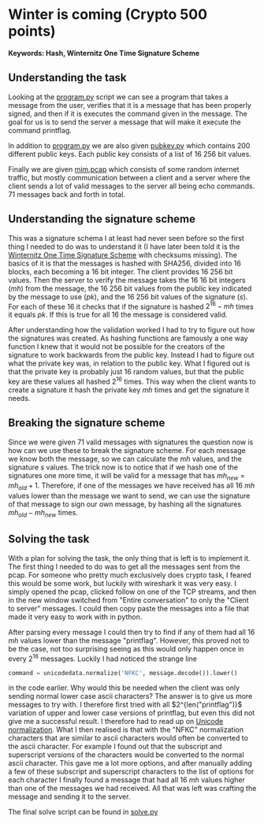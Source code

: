 # Winter is coming (Crypto 500 points)
**Keywords: Hash, Winternitz One Time Signature Scheme**

## Understanding the task
Looking at the [program.py](chal/program.py) script we can see a program that takes a message from the user, verifies that it is a message that has been properly signed, and then if it is executes the command given in the message. The goal for us is to send the server a message that will make it execute the command printflag.

In addition to [program.py](chal/program.py) we are also given [pubkey.py](chal/pubkey.py) which contains 200 different public keys. Each public key consists of a list of 16 256 bit values.

Finally we are given [mim.pcap](chal/mim.pcap) which consists of some random internet traffic, but mostly communication between a client and a server where the client sends a lot of valid messages to the server all being echo commands. 71 messages back and forth in total.

## Understanding the signature scheme

This was a signature schema I at least had never seen before so the first thing I needed to do was to understand it (I have later been told it is the [Winternitz One Time Signature Scheme](https://sphere10.com/articles/cryptography/pqc/wots) with checksums missing). The basics of it is that the messages is hashed with SHA256, divided into 16 blocks, each becoming a 16 bit integer. The client provides 16 256 bit values. Then the server to verify the message takes the 16 16 bit integers ($mh$) from the message, the 16 256 bit values from the public key indicated by the message to use ($pk$), and the 16 256 bit values of the signature ($s$). For each of these 16 it checks that if the signature is hashed $2^{16}-mh$ times it equals $pk$. If this is true for all 16 the message is considered valid.

After understanding how the validation worked I had to try to figure out how the signatures was created. As hashing functions are famously a one way function I knew that it would not be possible for the creators of the signature to work backwards from the public key. Instead I had to figure out what the private key was, in relation to the public key. What I figured out is that the private key is probably just 16 random values, but that the public key are these values all hashed $2^{16}$ times. This way when the client wants to create a signature it hash the private key $mh$ times and get the signature it needs.

## Breaking the signature scheme

Since we were given 71 valid messages with signatures the question now is how can we use these to break the signature scheme. For each message we know both the message, so we can calculate the $mh$ values, and the signature $s$ values. The trick now is to notice that if we hash one of the signatures one more time, it will be valid for a message that has $mh_{new}$ = $mh_{old} + 1$. Therefore, if one of the messages we have received has all 16 $mh$ values lower than the message we want to send, we can use the signature of that message to sign our own message, by hashing all the signatures $mh_{old}-mh_{new}$ times. 

## Solving the task

With a plan for solving the task, the only thing that is left is to implement it. The first thing I needed to do was to get all the messages sent from the pcap. For someone who pretty much exclusively does crypto task, I feared this would be some work, but luckily with wireshark it was very easy. I simply opened the pcap, clicked follow on one of the TCP streams, and then in the new window switched from "Entire conversation" to only the "Client to server" messages. I could then copy paste the messages into a file that made it very easy to work with in python.

After parsing every message I could then try to find if any of them had all 16 $mh$ values lower than the message "printflag". However, this proved not to be the case, not too surprising seeing as this would only happen once in every $2^{16}$ messages. Luckily I had noticed the strange line

```python
command = unicodedata.normalize('NFKC', message.decode()).lower()
```

in the code earlier. Why would this be needed when the client was only sending normal lower case ascii characters? The answer is to give us more messages to try with. I therefore first tried with all $2^{len("printflag")}$ variation of upper and lower case versions of printflag, but even this did not give me a successful result. I therefore had to read up on [Unicode normalization](https://en.wikipedia.org/wiki/Unicode_equivalence#Normalization). What I then realised is that with the "NFKC" normalization characters that are similar to ascii characters would often be converted to the ascii character. For example I found out that the subscript and superscript versions of the characters would be converted to the normal ascii character. This gave me a lot more options, and after manually adding a few of these subscript and superscript characters to the list of options for each character I finally found a message that had all 16 $mh$ values higher than one of the messages we had received. All that was left was crafting the message and sending it to the server.

The final solve script can be found in [solve.py](solve/solve.py)